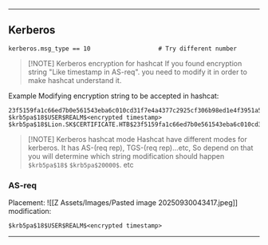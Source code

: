 
---

## Kerberos

```
kerberos.msg_type == 10                   # Try different number 
```


> [!NOTE] Kerberos encryption for hashcat
> If you found encryption string "Like timestamp in AS-req". you need to modify it in order to make hashcat understand it.

Example Modifying encryption string to be accepted in hashcat:
```
23f5159fa1c66ed7b0e561543eba6c010cd31f7e4a4377c2925cf306b98ed1e4f3951a50bc083c9bc0f16f0f586181c9d4ceda3fb5e852f0
$krb5pa$18$USER$REALM$<encrypted timestamp>
$krb5pa$18$Lion.SK$CERTIFICATE.HTB$23f5159fa1c66ed7b0e561543eba6c010cd31f7e4a4377c2925cf306b98ed1e4f3951a50bc083c9bc0f16f0f586181c9d4ceda3fb5e852f0
```


> [!NOTE] Kerberos hashcat mode
> Hashcat have different modes for kerberos. It has AS-(req rep), TGS-(req rep)...etc, So depend on that you will determine which string modification should happen `$krb5pa$18$` `$krb5pa$20000$`. etc

### AS-req

Placement:
![[Z Assets/Images/Pasted image 20250930043417.jpeg]]
modification:
```
$krb5pa$18$USER$REALM$<encrypted timestamp>
```


---
